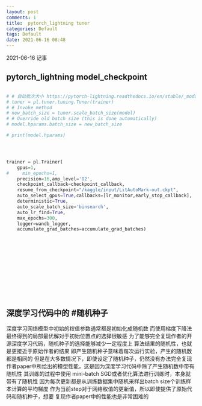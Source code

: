 ```yaml
---
layout: post
comments: 1
title:  pytorch_lightning tuner
categories: Default
tags: Default
date: 2021-06-16 08:48
---
```


 2021-06-16 记事
 
 ## pytorch_lightning model_checkpoint


```python

# # 自动批次大小 https://pytorch-lightning.readthedocs.io/en/stable/_modules/pytorch_lightning/tuner/tuning.html
# tuner = pl.tuner.tuning.Tuner(trainer)
# # Invoke method
# new_batch_size = tuner.scale_batch_size(model)
# # Override old batch size (this is done automatically)
# model.hparams.batch_size = new_batch_size

# print(model.hparams)




trainer = pl.Trainer(
    gpus=1,
#     min_epochs=1,
    precision=16,amp_level='O2',
    checkpoint_callback=checkpoint_callback,
    resume_from_checkpoint="/kaggle/input/LitAutoMark-out.ckpt",
    auto_select_gpus=True,callbacks=[lr_monitor,early_stop_callback],
    deterministic=True,
    auto_scale_batch_size='binsearch',
    auto_lr_find=True,
    max_epochs=300,
    logger=wandb_logger,
    accumulate_grad_batches=accumulate_grad_batches)














```


## 深度学习代码中的 #随机种子
深度学习网络模型中初始的权值参数通常都是初始化成随机数
而使用梯度下降法最终得到的局部最优解对于初始位置点的选择很敏感
为了能够完全复现作者的开源深度学习代码，随机种子的选择能够减少一定程度上
算法结果的随机性，也就是更接近于原始作者的结果
即产生随机种子意味着每次运行实验，产生的随机数都是相同的
但是在大多数情况下，即使设定了随机种子，仍然没有办法完全复现
作者paper中所给出的模型性能，这是因为深度学习代码中除了产生随机数中带有随机性
其训练的过程中使用 mini-batch SGD或者优化算法进行训练时，本身就带有了随机性
因为每次更新都是从训练数据集中随机采样出batch size个训练样本计算的平均梯度
作为当前step对于网络权值的更新值，所以即使提供了原始代码和随机种子，想要
复现作者paper中的性能也是非常困难的
